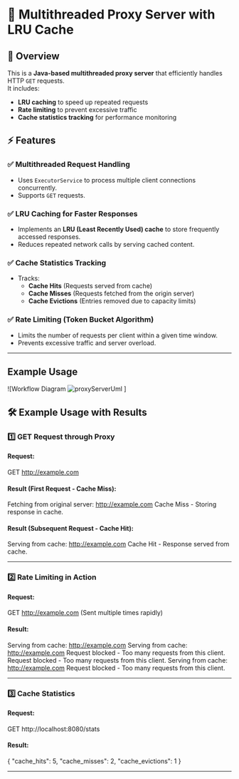 # 🚀 Multithreaded Proxy Server with LRU Cache

## 📌 Overview  
This is a **Java-based multithreaded proxy server** that efficiently handles HTTP `GET` requests.  
It includes:  
- **LRU caching** to speed up repeated requests  
- **Rate limiting** to prevent excessive traffic  
- **Cache statistics tracking** for performance monitoring  

## ⚡ Features  

### ✅ Multithreaded Request Handling  
- Uses `ExecutorService` to process multiple client connections concurrently.  
- Supports `GET` requests.  

### ✅ LRU Caching for Faster Responses  
- Implements an **LRU (Least Recently Used) cache** to store frequently accessed responses.  
- Reduces repeated network calls by serving cached content.  

### ✅ Cache Statistics Tracking  
- Tracks:  
  - **Cache Hits** (Requests served from cache)  
  - **Cache Misses** (Requests fetched from the origin server)  
  - **Cache Evictions** (Entries removed due to capacity limits)  

### ✅ Rate Limiting (Token Bucket Algorithm)  
- Limits the number of requests per client within a given time window.  
- Prevents excessive traffic and server overload.  

---
## Example Usage  

![Workflow Diagram ![proxyServerUml](https://github.com/user-attachments/assets/4f13a5a2-c4df-4350-ae15-bad2c9e962be)
]


## 🛠 Example Usage with Results  

### 1️⃣ GET Request through Proxy  

#### **Request:**  
GET http://example.com

#### **Result (First Request - Cache Miss):**  
Fetching from original server: http://example.com Cache Miss - Storing response in cache. <Response Content of example.com>

#### **Result (Subsequent Request - Cache Hit):**  
Serving from cache: http://example.com Cache Hit - Response served from cache. <Response Content of example.com>

---

### 2️⃣ Rate Limiting in Action  

#### **Request:**  
GET http://example.com (Sent multiple times rapidly)

#### **Result:**  
Serving from cache: http://example.com Serving from cache: http://example.com Request blocked - Too many requests from this client. Request blocked - Too many requests from this client. Serving from cache: http://example.com Request blocked - Too many requests from this client.

---

### 3️⃣ Cache Statistics  

#### **Request:**  
GET http://localhost:8080/stats

#### **Result:**  
{ "cache_hits": 5, "cache_misses": 2, "cache_evictions": 1 }

---
